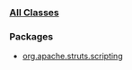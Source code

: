 ### [All Classes](allclasses-frame.html.md)

### Packages

-   [org.apache.struts.scripting](org/apache/struts/scripting/package-frame.html.md)


